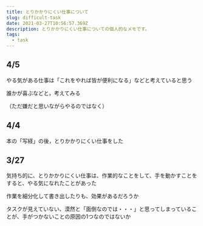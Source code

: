 ```yaml
---
title: とりかかりにくい仕事について
slug: difficult-task
date: 2021-03-27T10:56:57.369Z
description: とりかかりにくい仕事についての個人的なメモです。
tags:
  - task
---
```

## 4/5

やる気がある仕事は「これをやれば皆が便利になる」などと考えていると思う

誰かが喜ぶなどと，考えてみる

（ただ嫌だと思いながらやるのではなく）

## 4/4

本の「写経」の後，とりかかりにくい仕事をした

## 3/27

気持ち的に、とりかかりにくい仕事は、作業的なことをして、手を動かすことをすると、やる気になれたことがあった

作業を細分化して書き出したりも、効果があるだろうか

タスクが見えていない、漠然と「面倒なのでは・・・」と思ってしまっていることが、手がつかないことの原因の1つなのではないか